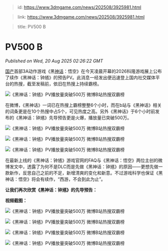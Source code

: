 > id: https://www.3dmgame.com/news/202508/3925981.html

> link: https://www.3dmgame.com/news/202508/3925981.html

> title: PV500 B

# PV500 B
_Published on Wed, 20 Aug 2025 02:26:22 GMT_

[国产](https://www.3dmgame.com/tag/gc_1/)首部3A动作游戏《黑[神话](https://www.3dmgame.com/tag/shenhua_1/)：悟空》在今天凌晨开幕的2026科隆游戏展上公布了续作《黑神话：钟馗》的预告PV。此消息一经发出便迅速登上国内社交媒体平台的热搜，截至发稿前，依旧在热搜上持续霸榜。

![《黑神话：钟馗》PV播放量突破500万 微博B站热搜双霸榜](https://img.3dmgame.com/uploads/images/news/20250820/1755656674_257862.jpg)

在微博，《黑神话》一词已在热搜上霸榜整整6个小时，而在b站与《黑神话》相关的词条更是在10个热搜中占5个，可见热度之高。另外《黑神话》于6个小时前发布的《黑神话：钟馗》先导预告更是火爆，播放量已突破500万。

![《黑神话：钟馗》PV播放量突破500万 微博B站热搜双霸榜](https://img.3dmgame.com/uploads/images/news/20250820/1755656672_330757.jpg)

![《黑神话：钟馗》PV播放量突破500万 微博B站热搜双霸榜](https://img.3dmgame.com/uploads/images/news/20250820/1755656673_233258.jpg)

![《黑神话：钟馗》PV播放量突破500万 微博B站热搜双霸榜](https://img.3dmgame.com/uploads/images/news/20250820/1755656672_419478.jpg)

在最新上线的《黑神话：钟馗》游戏官网的FAQ与《黑神话：悟空》两位主创的微博发文中，透露了为何不是DLC而是先做《黑神话：钟馗》的原因——更想先做一款新作，反思自己之前的不足，新增清爽的变化和新意。不过游戏科学也保证《黑神话：悟空》将会有续作，“西游，不会到此为止”。

**让我们再次欣赏《黑神话：钟馗》的先导预告：**

**视频截图：**

![《黑神话：钟馗》PV播放量突破500万 微博B站热搜双霸榜](https://img.3dmgame.com/uploads/images/news/20250820/1755656672_756435.jpg)

![《黑神话：钟馗》PV播放量突破500万 微博B站热搜双霸榜](https://img.3dmgame.com/uploads/images/news/20250820/1755656672_184602.jpg)

![《黑神话：钟馗》PV播放量突破500万 微博B站热搜双霸榜](https://img.3dmgame.com/uploads/images/news/20250820/1755656672_143150.jpg)

![《黑神话：钟馗》PV播放量突破500万 微博B站热搜双霸榜](https://img.3dmgame.com/uploads/images/news/20250820/1755656673_509244.jpg)

